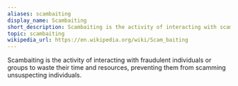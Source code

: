 ```yaml
---
aliases: scambaiting
display_name: Scambaiting
short_description: Scambaiting is the activity of interacting with scammers to waste their time and resources.
topic: scambaiting
wikipedia_url: https://en.wikipedia.org/wiki/Scam_baiting
---
```

Scambaiting is the activity of interacting with fraudulent individuals or groups to waste their time and resources,
preventing them from scamming unsuspecting individuals.
